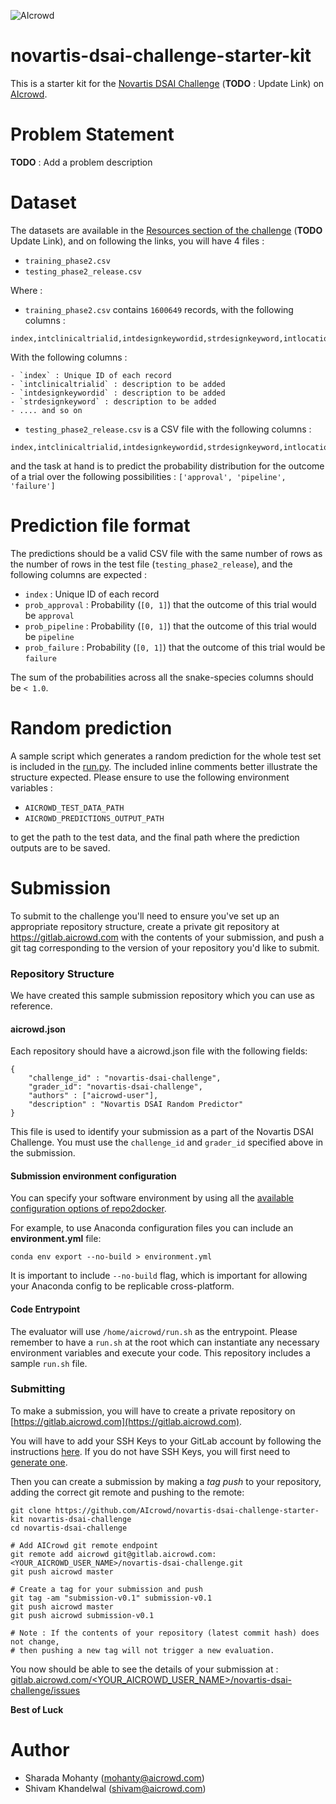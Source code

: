 ![AIcrowd](https://s3.eu-central-1.amazonaws.com/aicrowd-static/misc/AIcrowd-flat.png)
# novartis-dsai-challenge-starter-kit

This is a starter kit for the [Novartis DSAI Challenge](#) (**TODO** : Update Link) on 
[AIcrowd](https://www.aicrowd.com).

# Problem Statement
**TODO** : Add a problem description

# Dataset
The datasets are available in the [Resources section of the challenge](#) (**TODO** Update Link), and on following the links, you will have 4 files : 

* `training_phase2.csv`
* `testing_phase2_release.csv`

Where : 

* `training_phase2.csv` contains `1600649` records, with the following columns : 
```
index,intclinicaltrialid,intdesignkeywordid,strdesignkeyword,intlocationid,strlocation,intregulatorystatusid,strregulatorystatus,intterminationreasonid,strterminationreason,inttherapeuticareaid,strtherapeuticarea,inttrialstatusid,strtrialstatus,intactualaccrual,inttargetaccrual,intdrugnameid,drugname,strsponsor,intsponsorid,introuteid,route_description,intmediumid,medium_description,dataset,intphaseendyear,outcome,intoutcomeyear,intyearlaunched,intmaxendyear
```

With the following columns : 

    - `index` : Unique ID of each record
    - `intclinicaltrialid` : description to be added
    - `intdesignkeywordid` : description to be added
    - `strdesignkeyword` : description to be added
    - .... and so on 


* `testing_phase2_release.csv` is a CSV file with the following columns : 
```
index,intclinicaltrialid,intdesignkeywordid,strdesignkeyword,intlocationid,strlocation,intregulatorystatusid,strregulatorystatus,intterminationreasonid,strterminationreason,inttherapeuticareaid,strtherapeuticarea,inttrialstatusid,strtrialstatus,intactualaccrual,inttargetaccrual,intdrugnameid,drugname,strsponsor,intsponsorid,introuteid,route_description,intmediumid,medium_description,dataset,intphaseendyear,intoutcomeyear,intyearlaunched,intmaxendyear
```

and the task at hand is to predict the probability distribution for the outcome of a trial over the following possibilities : `['approval', 'pipeline', 'failure']`

# Prediction file format
The predictions should be a valid CSV file with the same number of rows as the number of rows in the test file (`testing_phase2_release`), and the following columns are expected : 
- `index` : Unique ID of each record
- `prob_approval` : Probability (`[0, 1]`) that the outcome of this trial would be `approval`
- `prob_pipeline` : Probability (`[0, 1]`) that the outcome of this trial would be `pipeline`
- `prob_failure` : Probability (`[0, 1]`) that the outcome of this trial would be `failure`

The sum of the probabilities across all the snake-species columns should be `< 1.0`.

# Random prediction
A sample script which generates a random prediction for the whole test set is included in the [run.py](run.py). The included inline comments better illustrate the structure expected. Please ensure to use the following environment variables : 

* `AICROWD_TEST_DATA_PATH`
* `AICROWD_PREDICTIONS_OUTPUT_PATH`

to get the path to the test data, and the final path where the prediction outputs are to be saved. 


# Submission

To submit to the challenge you'll need to ensure you've set up an appropriate repository structure, create a private git repository at https://gitlab.aicrowd.com with the contents of your submission, and push a git tag corresponding to the version of your repository you'd like to submit.

### Repository Structure

We have created this sample submission repository which you can use as reference.

#### aicrowd.json
Each repository should have a aicrowd.json file with the following fields:

```
{
    "challenge_id" : "novartis-dsai-challenge",
    "grader_id": "novartis-dsai-challenge",
    "authors" : ["aicrowd-user"],
    "description" : "Novartis DSAI Random Predictor"
}
```

This file is used to identify your submission as a part of the Novartis DSAI Challenge.  You must use the `challenge_id` and `grader_id` specified above in the submission. 

#### Submission environment configuration

You can specify your software environment by using all the [available configuration options of repo2docker](https://repo2docker.readthedocs.io/en/latest/config_files.html).

For example, to use Anaconda configuration files you can include an **environment.yml** file:
```
conda env export --no-build > environment.yml
```

It is important to include `--no-build` flag, which is important for allowing your Anaconda config to be replicable cross-platform.

#### Code Entrypoint

The evaluator will use `/home/aicrowd/run.sh` as the entrypoint. Please remember to have a `run.sh` at the root which can instantiate any necessary environment variables and execute your code. This repository includes a sample `run.sh` file.

### Submitting 
To make a submission, you will have to create a private repository on [https://gitlab.aicrowd.com](https://gitlab.aicrowd.com).

You will have to add your SSH Keys to your GitLab account by following the instructions [here](https://docs.gitlab.com/ee/gitlab-basics/create-your-ssh-keys.html).
If you do not have SSH Keys, you will first need to [generate one](https://docs.gitlab.com/ee/ssh/README.html#generating-a-new-ssh-key-pair).

Then you can create a submission by making a *tag push* to your repository, adding the correct git remote and pushing to the remote:

```
git clone https://github.com/AIcrowd/novartis-dsai-challenge-starter-kit novartis-dsai-challenge
cd novartis-dsai-challenge

# Add AICrowd git remote endpoint
git remote add aicrowd git@gitlab.aicrowd.com:<YOUR_AICROWD_USER_NAME>/novartis-dsai-challenge.git
git push aicrowd master

# Create a tag for your submission and push
git tag -am "submission-v0.1" submission-v0.1
git push aicrowd master
git push aicrowd submission-v0.1

# Note : If the contents of your repository (latest commit hash) does not change, 
# then pushing a new tag will not trigger a new evaluation.
```
You now should be able to see the details of your submission at : 
[gitlab.aicrowd.com/<YOUR_AICROWD_USER_NAME>/novartis-dsai-challenge/issues](gitlab.aicrowd.com/<YOUR_AICROWD_USER_NAME>/novartis-dsai-challenge/issues)

**Best of Luck**

# Author
* Sharada Mohanty (mohanty@aicrowd.com)
* Shivam Khandelwal (shivam@aicrowd.com)
